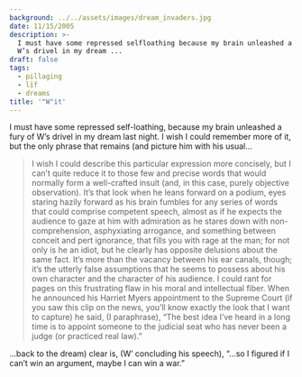 ```yaml
---
background: ../../assets/images/dream_invaders.jpg
date: 11/15/2005
description: >-
  I must have some repressed selfloathing because my brain unleashed a fury of
  W’s drivel in my dream ...
draft: false
tags:
  - pillaging
  - lïf
  - dreams
title: '"W"it'
---
```

  
I must have some repressed self-loathing, because my brain unleashed a fury of W’s drivel in my dream last night. I wish I could remember more of it, but the only phrase that remains (and picture him with his usual…  
  
> I wish I could describe this particular expression more concisely, but I can’t quite reduce it to those few and precise words that would normally form a well-crafted insult (and, in this case, purely objective observation). It’s that look when he leans forward on a podium, eyes staring hazily forward as his brain fumbles for any series of words that could comprise competent speech, almost as if he expects the audience to gaze at him with admiration as he stares down with non-comprehension, asphyxiating arrogance, and something between conceit and pert ignorance, that fills you with rage at the man; for not only is he an idiot, but he clearly has opposite delusions about the same fact. It’s more than the vacancy between his ear canals, though; it’s the utterly false assumptions that he seems to possess about his own character and the character of his audience. I could rant for pages on this frustrating flaw in his moral and intellectual fiber. When he announced his Harriet Myers appointment to the Supreme Court (if you saw this clip on the news, you’ll know exactly the look that I want to capture) he said, (I paraphrase), “The best idea I’ve heard in a long time is to appoint someone to the judicial seat who has never been a judge (or practiced real law).”  
  
…back to the dream) clear is, (W’ concluding his speech), “…so I figured if I can’t win an argument, maybe I can win a war.”  
